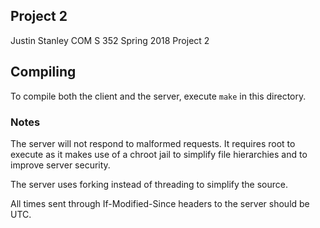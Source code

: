 ## Project 2

Justin Stanley
COM S 352 Spring 2018
Project 2

## Compiling

To compile both the client and the server, execute `make` in this directory.

### Notes

The server will not respond to malformed requests. It requires root to execute as it makes use of a chroot jail to simplify file hierarchies and to improve server security.

The server uses forking instead of threading to simplify the source.

All times sent through If-Modified-Since headers to the server should be UTC.
